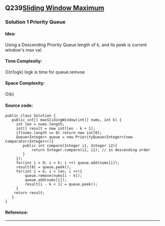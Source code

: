 ## Q239[Sliding Window Maximum ](https://leetcode.com/problems/sliding-window-maximum/) 

### Solution 1 Priority Queue
#### Idea:
Using a Descending Priority Queue length of k, and its peek is current window's max val.
#### Time Complexity: 
O(n1ogk) logk is time for queue.remvoe
#### Space Complexity:
O(k)
#### Source code:
```
public class Solution {
   public int[] maxSlidingWindow(int[] nums, int k) {
     int len = nums.length;
     int[] result = new int[len - k + 1];
     if(nums.length == 0) return new int[0];
     Queue<Integer> queue = new PriorityQueue<Integer>(new Comparator<Integer>(){
        public int compare(Integer i1, Integer i2){
            return Integer.compare(i2, i1); // in descending order
        }
     });
     for(int i = 0; i < k; i ++) queue.add(nums[i]);
     result[0] = queue.peek();
     for(int i = k; i < len; i ++){
         queue.remove(nums[i - k]);
         queue.add(nums[i]);
         result[i - k + 1] = queue.peek();
     }
    return result;
   }   
}
```
#### Reference:
---

